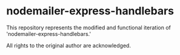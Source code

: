 # nodemailer-express-handlebars

This repository represents the modified and functional iteration of 'nodemailer-express-handlebars.' 

All rights to the original author are acknowledged.
